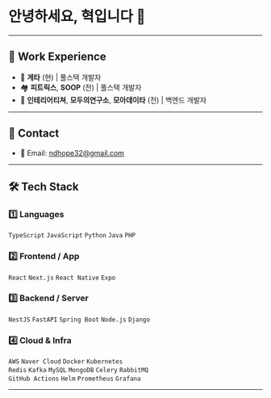 # 안녕하세요, 혁입니다 👋

---

## 💼 Work Experience
- 🏡 **게타** (현) | 풀스택 개발자  
- 🏘️ **피트릭스**, **SOOP** (전) | 풀스택 개발자  
- 🏢 **인테리어티쳐**, **모두의연구소**, **모아데이타** (전) | 백엔드 개발자  

---

## 💬 Contact
- 📧 Email: ndhope32@gmail.com  

---

## 🛠️ Tech Stack  

### 1️⃣ Languages  
`TypeScript` `JavaScript` `Python` `Java` `PHP`

### 2️⃣ Frontend / App  
`React` `Next.js` `React Native` `Expo`

### 3️⃣ Backend / Server  
`NestJS` `FastAPI` `Spring Boot` `Node.js` `Django`

### 4️⃣ Cloud & Infra  
`AWS` `Naver Cloud` `Docker` `Kubernetes`  
`Redis` `Kafka` `MySQL` `MongoDB` `Celery` `RabbitMQ`  
`GitHub Actions` `Helm` `Prometheus` `Grafana`

---
